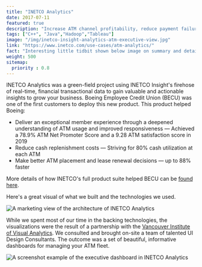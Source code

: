 ```yaml
---
title: "INETCO Analytics"
date: 2017-07-11
featured: true
description: "Increase ATM channel profitability, reduce payment failures, and grow your business by harnessing rich transaction data with INETCO Insight for Payment Analytics."
tags: ["C++", "Java","Hadoop","Tableau"]
image: "/img/inetco-insight-analytics-atm-executive-view.jpg"
link: "https://www.inetco.com/use-cases/atm-analytics/"
fact: "Interesting little tidbit shown below image on summary and detail page"
weight: 500
sitemap:
  priority : 0.8
---
```

INETCO Analytics was a green-field project using INETCO Insight's firehose of real-time, financial transactional data to gain valuable and actionable insights to grow your business.  Boeing Employee Credit Union (BECU) was one of the first customers to deploy this new product.  This product helped Boeing:
- Deliver an exceptional member experience through a deepened understanding of ATM usage and improved responsiveness — Achieved a 78.9% ATM Net Promoter Score and a 9.28 ATM satisfaction score in 2019
- Reduce cash replenishment costs — Striving for 80% cash utilization at each ATM
- Make better ATM placement and lease renewal decisions — up to 88% faster

More details of how INETCO's full product suite helped BECU can be [found here](https://www.inetco.com/resources/case-studies/how-becu-improves-member-experience-with-real-time-atm-transaction-intelligence/).

 Here's a great visual of what we built and the technologies we used.

![A marketing view of the architecture of INETCO Analytics](/img/INETCO_Analytics_Architecture_Overview.png)

While we spent most of our time in the backing technologies, the visualizations were the result of a partnership with the [Vancouver Institute of Visual Analytics](http://viva.sfu.ca/).  We consulted and brought on-site a team of talented UI Design Consultants.  The outcome was a set of beautiful, informative dashboards for managing your ATM fleet.

![A screenshot example of the executive dashboard in INETCO Analytics](/img/inetco-insight-analytics-atm-executive-view.jpg)